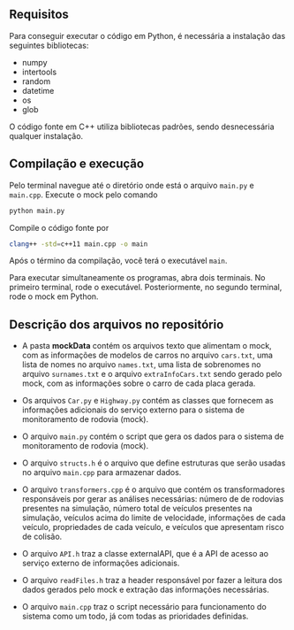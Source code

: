 ## Requisitos
Para conseguir executar o código em Python, é necessária a instalação das seguintes bibliotecas:
* numpy
* intertools
* random
* datetime
* os
* glob

O código fonte em C++ utiliza bibliotecas padrões, sendo desnecessária qualquer instalação.

## Compilação e execução 
Pelo terminal navegue até o diretório onde está o arquivo `main.py` e `main.cpp`. Execute o mock pelo comando
```sh
python main.py
```

Compile o código fonte por
```sh
clang++ -std=c++11 main.cpp -o main
```
Após o término da compilação, você terá o executável `main`. 

Para executar simultaneamente os programas, abra dois terminais. No primeiro terminal, rode o executável. Posteriormente, no segundo terminal, rode o mock em Python.

## Descrição dos arquivos no repositório

* A pasta **mockData** contém os arquivos texto que alimentam o mock, com as informações de modelos de carros no arquivo `cars.txt`, uma lista de nomes no arquivo
`names.txt`, uma lista de sobrenomes no arquivo `surnames.txt` e o arquivo `extraInfoCars.txt` sendo gerado pelo mock, com as informações sobre o carro de cada placa
gerada.

* Os arquivos `Car.py` e `Highway.py` contém as classes que fornecem as informações adicionais do serviço externo para o sistema de monitoramento de rodovia (mock).
* O arquivo `main.py` contém o script que gera os dados para o sistema de monitoramento de rodovia (mock).
* O arquivo `structs.h` é o arquivo que define estruturas que serão usadas no arquivo `main.cpp` para armazenar dados.
* O arquivo `transformers.cpp` é o arquivo que contém os transformadores responsáveis por gerar as análises necessárias: número de de rodovias presentes na simulação,
número total de veículos presentes na simulação, veículos acima do limite de velocidade, informações de cada veículo, propriedades de cada veículo, e veículos que
apresentam risco de colisão.
* O arquivo `API.h` traz a classe externalAPI, que é a API de acesso ao serviço externo de informações adicionais.
* O arquivo `readFiles.h` traz a header responsável por fazer a leitura dos dados gerados pelo mock e extração das informações necessárias.
* O arquivo `main.cpp` traz o script necessário para funcionamento do sistema como um todo, já com todas as prioridades definidas.
